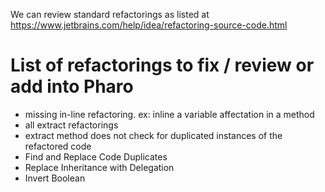 We can review standard refactorings as listed at https://www.jetbrains.com/help/idea/refactoring-source-code.html

# List of refactorings to fix / review or add into Pharo

- missing in-line refactoring. ex: inline a variable affectation in a method
- all extract refactorings
- extract method does not check for duplicated instances of the refactored code
- Find and Replace Code Duplicates
- Replace Inheritance with Delegation
- Invert Boolean
